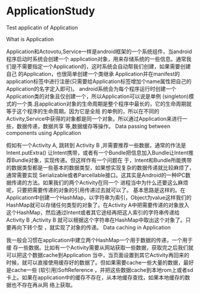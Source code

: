 ApplicationStudy
================

Test applicatin of Application

What is Application

Application和Actovotu,Service一样是android框架的一个系统组件，当android程序启动时系统会创建一个 application对象，用来存储系统的一些信息。通常我们是不需要指定一个Application的，这时系统会自动帮我们创建，如果需要创建自己 的Application，也很简单创建一个类继承 Application并在manifest的application标签中进行注册(只需要给Application标签增加个name属性把自己的 Application的名字定入即可)。
android系统会为每个程序运行时创建一个Application类的对象且仅创建一个，所以Application可以说是单例 (singleton)模式的一个类.且application对象的生命周期是整个程序中最长的，它的生命周期就等于这个程序的生命周期。因为它是全局 的单例的，所以在不同的Activity,Service中获得的对象都是同一个对象。所以通过Application来进行一些，数据传递，数据共享 等,数据缓存等操作。
Data passing between components using Application

假如有一个Activity A, 跳转到 Activity B ,并需要推荐一些数据，通常的作法是Intent.putExtra() 让Intent携带，或者有一个Bundle把信息加入Bundle让Intent推荐Bundle对象，实现传递。但这样作有一个问题在 于，Intent和Bundle所能携带的数据类型都是一些基本的数据类型，如果想实现复杂的数据传递就比较麻烦了，通常需要实现 Serializable或者Parcellable接口。这其实是Android的一种IPC数据传递的方法。如果我们的两个Activity在同一个 进程当中为什么还要这么麻烦呢，只要把需要传递的对象的引用传递过去就可以了。
基本思路是这样的。在Application中创建一个HashMap，以字符串为索引，Object为value这样我们的HashMap就可以存储任何类型的对象了。在Activity A中把需要传递的对象放入这个HashMap，然后通过Intent或者其它途经再把这人索引的字符串传递给Activity B ,Activity B 就可以根据这个字符串在HashMap中取出这个对象了。只要再向下转个型 ，就实现了对象的传递。
Data caching in Application

我一般会习惯在application中建立两个HashMap一个用于数据的传递，一个用于缓 存一些数据。比如有一个Activity需要从网站获取一些数据，获取完之后我们就可以把这个数据cache到Application 当中，当页面设置到其它Activity再回来的时候，就可以直接使用缓存好的数据了。但如果需要cache一些大量的数据，最好是cache一些 (软引用)SoftReference ，并把这些数据cache到本地rom上或者sd卡上。如果在application中的缓存不存在，从本地缓存查找，如果本地缓存的数据也不存在再从网 络上获取。
